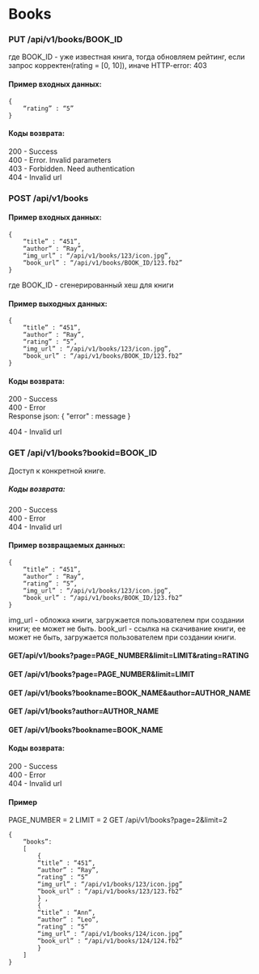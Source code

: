 
# Books

### PUT /api/v1/books/BOOK_ID 

где BOOK_ID - уже известная книга, тогда обновляем рейтинг, если запрос корректен(rating = [0, 10]), иначе HTTP-error: 403

#### Пример входных данных:

    {
        “rating” : “5”
    }

#### Коды возврата:
200 - Success <br/>
400 - Error. Invalid parameters <br/>
403 - Forbidden. Need authentication <br/>
404 - Invalid url <br/>


### POST /api/v1/books 

#### Пример входных данных:

	{
		“title” : “451”,
        “author” : “Ray”,
        “img_url” : “/api/v1/books/123/icon.jpg”,
        “book_url” : “/api/v1/books/BOOK_ID/123.fb2”
	}


где BOOK_ID - сгенерированный хеш  для книги  <br/>

#### Пример выходных данных:

	{
		“title” : “451”,
        “author” : “Ray”,
        “rating” : “5”,
        “img_url” : “/api/v1/books/123/icon.jpg”,
        “book_url” : “/api/v1/books/BOOK_ID/123.fb2”
	}
		
#### Коды возврата:
200 - Success <br/>
400 - Error <br/>
Response json:
    {
        "error" : message
    }

404 - Invalid url <br/>


### GET /api/v1/books?bookid=BOOK_ID 

Доступ к конкретной книге.

##### Коды возврата:

200 - Success <br/>
400 - Error <br/>
404 - Invalid url <br/>

#### Пример возвращаемых данных:
    {
        “title” : “451”,
        “author” : “Ray”,
        “rating” : “5”,
        “img_url” : “/api/v1/books/123/icon.jpg”,
        “book_url” : “/api/v1/books/BOOK_ID/123.fb2”
    }

img_url - обложка книги, загружается пользователем при создании книги; ее может не быть.
book_url  - ссылка на скачивание книги, ее может не быть, загружается пользователем при создании книги.




#### GET/api/v1/books?page=PAGE_NUMBER&limit=LIMIT&rating=RATING
#### GET /api/v1/books?page=PAGE_NUMBER&limit=LIMIT
#### GET /api/v1/books?bookname=BOOK_NAME&author=AUTHOR_NAME
#### GET /api/v1/books?author=AUTHOR_NAME
#### GET /api/v1/books?bookname=BOOK_NAME


#### Коды возврата:
200 - Success <br/>
400 - Error <br/>
404 - Invalid url <br/>

#### Пример

PAGE_NUMBER = 2
LIMIT = 2
GET /api/v1/books?page=2&limit=2

    {
        “books”: 
        [
            {
            “title” : “451”,
            “author” : “Ray”,
            “rating” : “5”
            “img_url” : “/api/v1/books/123/icon.jpg”
            “book_url” : “/api/v1/books/123/123.fb2”
            } ,
            {
            “title” : “Ann”,
            “author” : “Leo”,
            “rating” : “5”
            “img_url” : “/api/v1/books/124/icon.jpg”
            “book_url” : “/api/v1/books/124/124.fb2”
            }
        ]
    }


